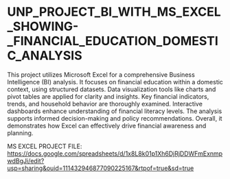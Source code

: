 # UNP_PROJECT_BI_WITH_MS_EXCEL_SHOWING-_FINANCIAL_EDUCATION_DOMESTIC_ANALYSIS

This project utilizes Microsoft Excel for a comprehensive Business Intelligence (BI) analysis.
It focuses on financial education within a domestic context, using structured datasets.
Data visualization tools like charts and pivot tables are applied for clarity and insights.
Key financial indicators, trends, and household behavior are thoroughly examined.
Interactive dashboards enhance understanding of financial literacy levels.
The analysis supports informed decision-making and policy recommendations.
Overall, it demonstrates how Excel can effectively drive financial awareness and planning.


MS EXCEL PROJECT FILE: https://docs.google.com/spreadsheets/d/1x8L8k01p1Xh6DjRjDDWFmExnmpwdBgJi/edit?usp=sharing&ouid=111432946877090225167&rtpof=true&sd=true
